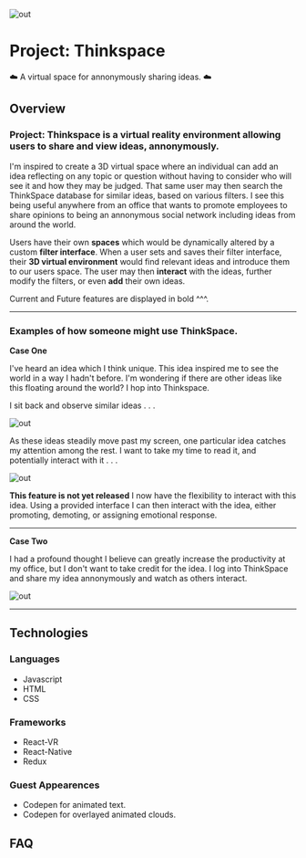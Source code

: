 

![out](https://user-images.githubusercontent.com/27021764/34580061-87fc5ace-f159-11e7-8453-272fbda16a4b.png)
# Project: Thinkspace
:cloud: A virtual space for annonymously sharing ideas. :cloud:

## Overview
 
<h3>Project: Thinkspace is a virtual reality environment allowing users to share and view ideas, annonymously.</h3>

I'm inspired to create a 3D virtual space where an individual can add an idea reflecting on any topic or question without having to consider who will see it and how they may be judged. That same user may then search the ThinkSpace database for similar ideas, based on various filters. I see this being useful anywhere from an office that wants to promote employees to share opinions to being an annonymous social network including ideas from around the world.

Users have their own **spaces** which would be dynamically altered by a custom **filter interface**. When a user sets and saves their filter interface, their **3D virtual environment** would find relevant ideas and introduce them to our users space. The user may then **interact** with the ideas, further modify the filters, or even **add** their own ideas. 

Current and Future features are displayed in bold ^^^.

------------------------------------------------------------------------------------
### Examples of how someone might use ThinkSpace.

**Case One**

I've heard an idea which I think unique. This idea inspired me to see the world in a way I hadn't before. I'm wondering if there are other ideas like this floating around the world? I hop into Thinkspace.

I sit back and observe similar ideas . . .

![out](https://user-images.githubusercontent.com/27021764/34579187-f1b288c0-f155-11e7-83f3-0c18b24929a1.gif)

As these ideas steadily move past my screen, one particular idea catches my attention among the rest. I want to take my time to read it, and potentially interact with it . . . 

![out](https://user-images.githubusercontent.com/27021764/34580783-30235052-f15c-11e7-8ec8-2ade21c7d7d2.gif)

**This feature is not yet released** 
I now have the flexibility to interact with this idea. Using a provided interface I can then interact with the idea, either promoting, demoting, or assigning emotional response.



------------------------------------------------------------------------------------
**Case Two**

I had a profound thought I believe can greatly increase the productivity at my office, but I don't want to take credit for the idea. I log into ThinkSpace and share my idea annonymously and watch as others interact. 

![out](https://user-images.githubusercontent.com/27021764/34581609-16e916a0-f15f-11e7-9209-d9babab4cd9e.gif)

------------------------------------------------------------------------------------

## Technologies

### Languages
* Javascript
* HTML
* CSS

### Frameworks
* React-VR
* React-Native
* Redux

### Guest Appearences
* Codepen for animated text.
* Codepen for overlayed animated clouds.

## FAQ


